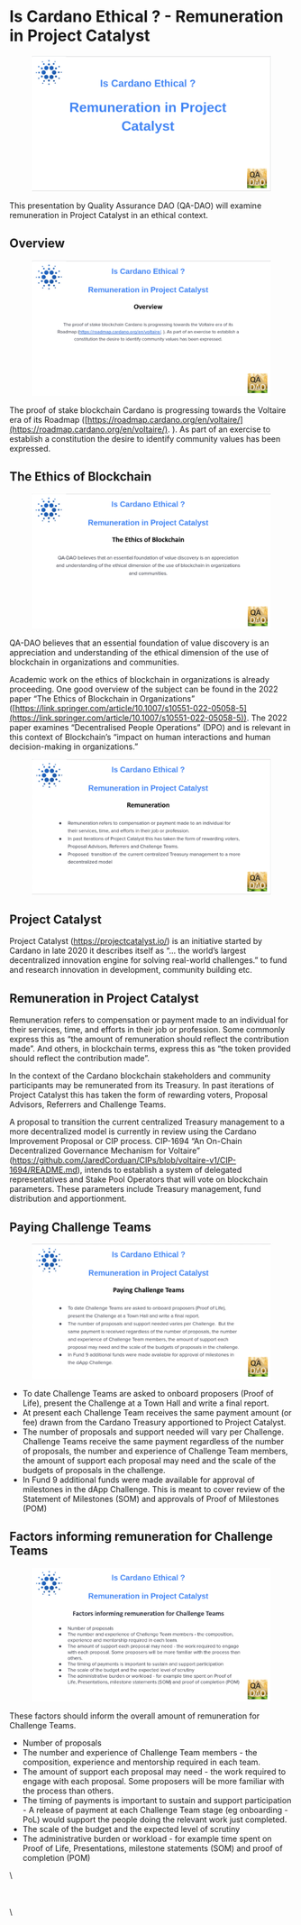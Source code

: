 # Is Cardano Ethical ? - Remuneration in Project Catalyst

<figure><img src="../.gitbook/assets/Ethic-01.png" alt=""><figcaption></figcaption></figure>

This presentation by Quality Assurance DAO (QA-DAO) will examine remuneration in Project Catalyst in an ethical context.

## Overview

<figure><img src="../.gitbook/assets/Ethic-02.png" alt=""><figcaption></figcaption></figure>

The proof of stake blockchain Cardano is progressing towards the Voltaire era of its Roadmap ([https://roadmap.cardano.org/en/voltaire/](https://roadmap.cardano.org/en/voltaire/). ). As part of an exercise to establish a constitution the desire to identify community values has been expressed.&#x20;

## The Ethics of Blockchain

<figure><img src="../.gitbook/assets/Ethic-03.png" alt=""><figcaption></figcaption></figure>

QA-DAO believes that an essential foundation of value discovery is an appreciation and understanding of the ethical dimension of the use of blockchain in organizations and communities.&#x20;

Academic work on the ethics of blockchain in organizations is already proceeding. One good overview of the subject can be found in the 2022 paper “The Ethics of Blockchain in Organizations” ([https://link.springer.com/article/10.1007/s10551-022-05058-5](https://link.springer.com/article/10.1007/s10551-022-05058-5)). The 2022 paper examines “Decentralised People Operations” (DPO) and is relevant in this context of Blockchain’s “impact on human interactions and human decision-making in organizations.”

<figure><img src="../.gitbook/assets/Ethic-04.png" alt=""><figcaption></figcaption></figure>

## Project Catalyst

Project Catalyst (https://projectcatalyst.io/) is an initiative started by Cardano in late 2020 it describes itself as “... the world’s largest decentralized innovation engine for solving real-world challenges.”  to fund and research innovation in development, community building etc.

## Remuneration in Project Catalyst

Remuneration refers to compensation or payment made to an individual for their services, time, and efforts in their job or profession. Some commonly express this as “the amount of remuneration should reflect the contribution made”. And others, in blockchain terms, express this as “the token provided should reflect the contribution made”.

In the context of the Cardano blockchain stakeholders and community participants may be remunerated from its Treasury. In past iterations of Project Catalyst this has taken the form of rewarding voters, Proposal Advisors, Referrers and Challenge Teams.

A proposal to transition  the current centralized Treasury management to a more decentralized model is currently in review using the Cardano Improvement Proposal or CIP process. CIP-1694 “An On-Chain Decentralized Governance Mechanism for Voltaire” (https://github.com/JaredCorduan/CIPs/blob/voltaire-v1/CIP-1694/README.md), intends to establish a system of delegated representatives and Stake Pool Operators that will vote on blockchain parameters. These parameters include Treasury management, fund distribution and apportionment.

## Paying Challenge Teams

<figure><img src="../.gitbook/assets/Ethic-05 (1).png" alt=""><figcaption></figcaption></figure>

* To date Challenge Teams are asked to onboard proposers (Proof of Life), present the Challenge at a Town Hall and write a final report.
* At present each Challenge Team receives the same payment amount (or fee) drawn from the Cardano Treasury apportioned to Project Catalyst.&#x20;
* The number of proposals and support needed will vary per Challenge.  Challenge Teams receive the same payment regardless of the number of proposals, the number and experience of Challenge Team members, the amount of support each proposal may need and the scale of the budgets of proposals in the challenge.
* In Fund 9 additional funds were made available for approval of milestones in the dApp Challenge. This is meant to cover review of the Statement of Milestones (SOM) and approvals of Proof of Milestones (POM)

## Factors informing remuneration for Challenge Teams

<figure><img src="../.gitbook/assets/Ethic-06.png" alt=""><figcaption></figcaption></figure>

These factors should inform the overall amount of remuneration for Challenge Teams.

* Number of proposals
* The number and experience of Challenge Team members - the composition, experience and mentorship required in each team.
* The amount of support each proposal may need - the work required to engage with each proposal. Some proposers will be more familiar with the process than others.
* The timing of payments is important to sustain and support participation - A release of payment at each Challenge Team stage (eg onboarding - PoL) would support the people doing the relevant work just completed.
* The scale of the budget and the expected level of scrutiny
* The administrative burden or workload - for example time spent on Proof of Life, Presentations, milestone statements (SOM) and proof of completion (POM)

\




\
\
\
